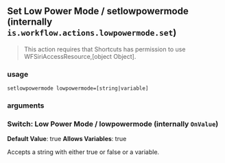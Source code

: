 
## Set Low Power Mode / setlowpowermode (internally `is.workflow.actions.lowpowermode.set`)


> This action requires that Shortcuts has permission to use WFSiriAccessResource,[object Object].

### usage
`setlowpowermode lowpowermode=[string|variable]`

### arguments
### Switch: Low Power Mode / lowpowermode (internally `OnValue`)
**Default Value**: true
**Allows Variables**: true


Accepts a string with either true or false
or a variable.
